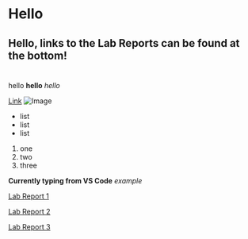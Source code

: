 # Hello #

## Hello, links to the Lab Reports can be found at the bottom! ##
# 
hello
**hello**
*hello*

[Link](https://www.google.com)
![Image](https://ucsdnews.ucsd.edu/news_uploads/Resized_Geisel_Library_08.31.jpg)

* list
* list
* list

1. one
2. two
3. three

**Currently typing from VS Code**
*example*

[Lab Report 1](https://rohunkulshrestha.github.io/cse15l-lab-reports/lab-report-1-week-2.html)

[Lab Report 2](https://rohunkulshrestha.github.io/cse15l-lab-reports/lab-report-2-week-4.html)

[Lab Report 3](https://rohunkulshrestha.github.io/cse15l-lab-reports/lab-report-3-week-6.html)